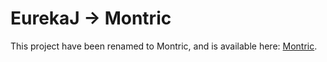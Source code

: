 EurekaJ -> Montric
==================

This project have been renamed to Montric, and is available here: <a href="http://github.com/joachimhs/Montric">Montric</a>.

